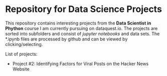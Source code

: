 # Repository for Data Science Projects

This repository contains interesting projects from the **Data Scientist in Phython** course I am currently pursuing on dataquest.io.
The projects are sorted into subfolders and consist of *jupyter notebooks* and data sets.
The *.ipynb files are processed by github and can be viewed by clicking/selecting.

List of projects:

- Project #2: Identifying Factors for Viral Posts on the Hacker News Website
